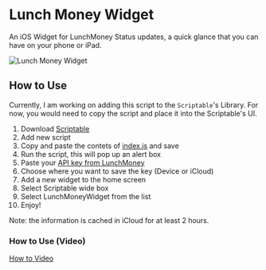 # Lunch Money Widget
An iOS Widget for LunchMoney Status updates, a quick glance that you can have on your phone or iPad.

![Lunch Money Widget](https://user-images.githubusercontent.com/3420290/121816572-6a6b5f80-cc4a-11eb-9b41-f398639fb60c.jpeg)

## How to Use
Currently, I am working on adding this script to the `Scriptable`'s Library. For now, you would need to copy the script and place it into the Scriptable's UI.

1. Download [Scriptable](https://scriptable.app)
2. Add new script
3. Copy and paste the contets of [index.js](https://github.com/amanb014/lunch-money-widget/blob/main/index.js) and save
4. Run the script, this will pop up an alert box
5. Paste your [API key from LunchMoney](https://my.lunchmoney.app/developers)
6. Choose where you want to save the key (Device or iCloud)
7. Add a new widget to the home screen
8. Select Scriptable wide box
9. Select LunchMoneyWidget from the list
10. Enjoy!

Note: the information is cached in iCloud for at least 2 hours. 

### How to Use (Video)
[How to Video](https://user-images.githubusercontent.com/3420290/121816934-79eba800-cc4c-11eb-8d0f-fdbeab00ca3e.MOV)

